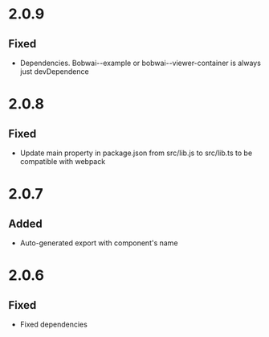 # 2.0.9
## Fixed
- Dependencies. Bobwai--example or bobwai--viewer-container is always just devDependence

# 2.0.8
## Fixed
- Update main property in package.json from src/lib.js to src/lib.ts to be compatible with webpack

# 2.0.7
## Added
- Auto-generated export with component's name

# 2.0.6
## Fixed
- Fixed dependencies

